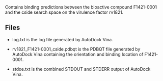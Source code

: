 Contains binding predictions between the bioactive compound F1421-0001 and the cside search space on the virulence factor rv1821.

## Files

- log.txt is the log file generated by AutoDock Vina.

- rv1821_F1421-0001_cside.pdbqt is the PDBQT file generated by AutoDock Vina containing the orientation and binding location of F1421-0001.

- stdoe.txt is the combined STDOUT and STDERR output of AutoDock Vina.

